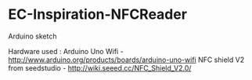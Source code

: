 # EC-Inspiration-NFCReader
Arduino sketch

Hardware used : 
Arduino Uno Wifi - http://www.arduino.org/products/boards/arduino-uno-wifi
NFC shield V2 from seedstudio - http://wiki.seeed.cc/NFC_Shield_V2.0/
